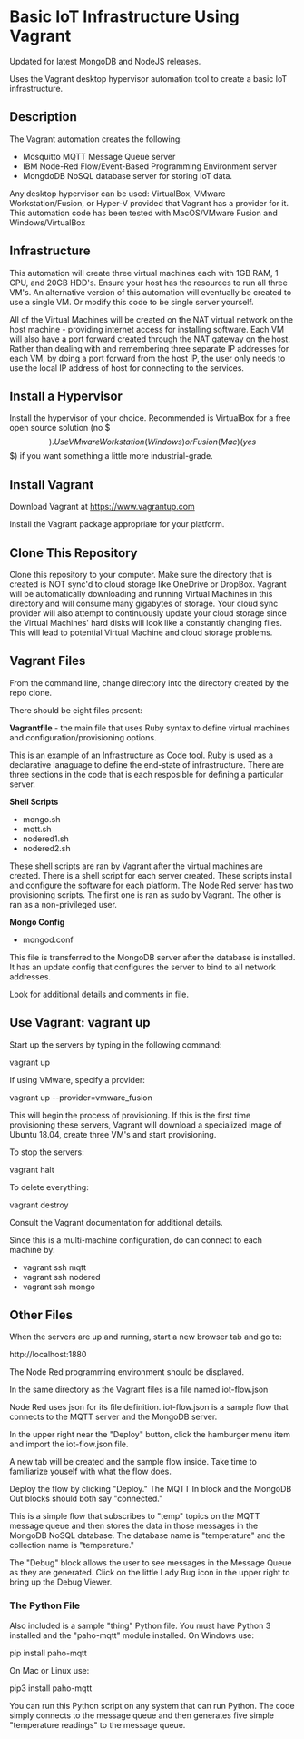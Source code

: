 # Basic IoT Infrastructure Using Vagrant
Updated for latest MongoDB and NodeJS releases.

Uses the Vagrant desktop hypervisor automation tool to create a basic IoT infrastructure.

## Description

The Vagrant automation creates the following:

* Mosquitto MQTT Message Queue server
* IBM Node-Red Flow/Event-Based Programming Environment server
* MongdoDB NoSQL database server for storing IoT data.

Any desktop hypervisor can be used: VirtualBox, VMware Workstation/Fusion, or Hyper-V provided that Vagrant has a provider for it.  This automation code has been tested with MacOS/VMware Fusion and Windows/VirtualBox

## Infrastructure

This automation will create three virtual machines each with 1GB RAM, 1 CPU, and 20GB HDD's.  Ensure your host has the resources to run all three VM's. An alternative version of this automation will eventually be created to use a single VM.  Or modify this code to be single server yourself.

All of the Virtual Machines will be created on the NAT virtual network on the host machine - providing internet access for installing software.  Each VM will also have a port forward created through the NAT gateway on the host.  Rather than dealing with and remembering three separate IP addresses for each VM, by doing a port forward from the host IP, the user only needs to use the local IP address of host for connecting to the services. 

## Install a Hypervisor

Install the hypervisor of your choice.   Recommended is VirtualBox for a free open source solution (no $$$).  Use VMware Workstation (Windows) or Fusion (Mac) (yes $$$) if you want something a little more industrial-grade.

## Install Vagrant

Download Vagrant at https://www.vagrantup.com

Install the Vagrant package appropriate for your platform.

## Clone This Repository

Clone this repository to your computer.  Make sure the directory that is created is NOT sync'd to cloud storage like OneDrive or DropBox.   Vagrant will be automatically downloading and running Virtual Machines in this directory and will consume many gigabytes of storage.  Your cloud sync provider will also attempt to continuously update your cloud storage since the Virtual Machines' hard disks will look like a constantly changing files.  This will lead to potential Virtual Machine and cloud storage problems.

## Vagrant Files

From the command line, change directory into the directory created by the repo clone.

There should be eight files present:

**Vagrantfile** - the main file that uses Ruby syntax to define virtual machines and configuration/provisioning options.

This is an example of an Infrastructure as Code tool.  Ruby is used as a declarative lanaguage to define the end-state of infrastructure.  There are three sections in the code that is each resposible for defining a particular server.

**Shell Scripts**
* mongo.sh
* mqtt.sh
* nodered1.sh
* nodered2.sh

These shell scripts are ran by Vagrant after the virtual machines are created.  There is a shell script for each server created.  These scripts install and configure the software for each platform.  The Node Red server has two provisioning scripts.  The first one is ran as sudo by Vagrant.  The other is ran as a non-privileged user.

**Mongo Config**
* mongod.conf

This file is transferred to the MongoDB server after the database is installed.  It has an update config that configures the server to bind to all network addresses.

Look for additional details and comments in file.

## Use Vagrant: vagrant up

Start up the servers by typing in the following command:

vagrant up

If using VMware, specify a provider:

vagrant up --provider=vmware_fusion

This will begin the process of provisioning.   If this is the first time provisioning these servers, Vagrant will download a specialized image of Ubuntu 18.04, create three VM's and start provisioning.

To stop the servers:

vagrant halt

To delete everything:

vagrant destroy

Consult the Vagrant documentation for additional details.

Since this is a multi-machine configuration, do can connect to each machine by:

* vagrant ssh mqtt
* vagrant ssh nodered
* vagrant ssh mongo

## Other Files

When the servers are up and running, start a new browser tab and go to:

http://localhost:1880

The Node Red programming environment should be displayed.

In the same directory as the Vagrant files is a file named iot-flow.json

Node Red uses json for its file definition.  iot-flow.json is a sample flow that connects to the MQTT server and the MongoDB server.

In the upper right near the "Deploy" button, click the hamburger menu item and import the iot-flow.json file.

A new tab will be created and the sample flow inside.  Take time to familiarize youself with what the flow does.

Deploy the flow by clicking "Deploy."   The MQTT In block and the MongoDB Out blocks should both say "connected."

This is a simple flow that subscribes to "temp" topics on the MQTT message queue and then stores the data in those messages in the MongoDB NoSQL database. The database name is "temperature" and the collection name is "temperature."

The "Debug" block allows the user to see messages in the Message Queue as they are generated. Click on the little Lady Bug icon in the upper right to bring up the Debug Viewer.

### The Python File

Also included is a sample "thing" Python file.  You must have Python 3 installed and the "paho-mqtt" module installed.   On Windows use:

pip install paho-mqtt

On Mac or Linux use:

pip3 install paho-mqtt

You can run this Python script on any system that can run Python.   The code simply connects to the message queue and then generates five simple "temperature readings" to the message queue.
